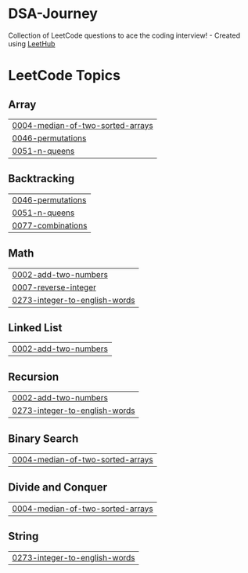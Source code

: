 # DSA-Journey
Collection of LeetCode questions to ace the coding interview! - Created using [LeetHub](https://github.com/QasimWani/LeetHub)

<!---LeetCode Topics Start-->
# LeetCode Topics
## Array
|  |
| ------- |
| [0004-median-of-two-sorted-arrays](https://github.com/mudassir-92/DSA-Journey/tree/master/0004-median-of-two-sorted-arrays) |
| [0046-permutations](https://github.com/mudassir-92/DSA-Journey/tree/master/0046-permutations) |
| [0051-n-queens](https://github.com/mudassir-92/DSA-Journey/tree/master/0051-n-queens) |
## Backtracking
|  |
| ------- |
| [0046-permutations](https://github.com/mudassir-92/DSA-Journey/tree/master/0046-permutations) |
| [0051-n-queens](https://github.com/mudassir-92/DSA-Journey/tree/master/0051-n-queens) |
| [0077-combinations](https://github.com/mudassir-92/DSA-Journey/tree/master/0077-combinations) |
## Math
|  |
| ------- |
| [0002-add-two-numbers](https://github.com/mudassir-92/DSA-Journey/tree/master/0002-add-two-numbers) |
| [0007-reverse-integer](https://github.com/mudassir-92/DSA-Journey/tree/master/0007-reverse-integer) |
| [0273-integer-to-english-words](https://github.com/mudassir-92/DSA-Journey/tree/master/0273-integer-to-english-words) |
## Linked List
|  |
| ------- |
| [0002-add-two-numbers](https://github.com/mudassir-92/DSA-Journey/tree/master/0002-add-two-numbers) |
## Recursion
|  |
| ------- |
| [0002-add-two-numbers](https://github.com/mudassir-92/DSA-Journey/tree/master/0002-add-two-numbers) |
| [0273-integer-to-english-words](https://github.com/mudassir-92/DSA-Journey/tree/master/0273-integer-to-english-words) |
## Binary Search
|  |
| ------- |
| [0004-median-of-two-sorted-arrays](https://github.com/mudassir-92/DSA-Journey/tree/master/0004-median-of-two-sorted-arrays) |
## Divide and Conquer
|  |
| ------- |
| [0004-median-of-two-sorted-arrays](https://github.com/mudassir-92/DSA-Journey/tree/master/0004-median-of-two-sorted-arrays) |
## String
|  |
| ------- |
| [0273-integer-to-english-words](https://github.com/mudassir-92/DSA-Journey/tree/master/0273-integer-to-english-words) |
<!---LeetCode Topics End-->